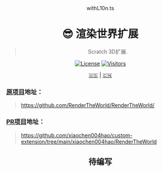 <div align="center">withL10n.ts

# 😎 渲染世界扩展

> Scratch 3D扩展.

[![License](https://img.shields.io/github/license/RenderTheWorld/RenderTheWorld?labelColor=%23121c3d&color=%234a76ff&style=flat-square&labelStyle=upper&label=LICENSE)](https://github.com/RenderTheWorld/RenderTheWorld?tab=LGPL-3.0-1-ov-file)
[![Visitors](https://api.visitorbadge.io/api/visitors?path=https%3A%2F%2Fgithub.com%2FRenderTheWorld%2FRenderTheWorld&labelColor=%23121c3d&countColor=%234a76ff&style=flat-square&labelStyle=upper)](https://visitorbadge.io/status?path=https%3A%2F%2Fgithub.com%2FRenderTheWorld%2FRenderTheWorld)

[🇺🇸](./README.md) | [🇨🇳](./README_zh-CN.md)

</div>

### [原项目](https://github.com/RenderTheWorld/RenderTheWorld/)地址：
> https://github.com/RenderTheWorld/RenderTheWorld/
### [PR项目](https://github.com/xiaochen004hao/custom-extension/tree/main/xiaochen004hao/RenderTheWorld)地址：
> https://github.com/xiaochen004hao/custom-extension/tree/main/xiaochen004hao/RenderTheWorld

<div align="center">

## 待编写

</div>
